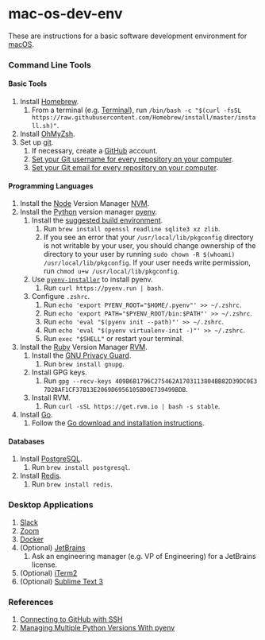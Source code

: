 # mac-os-dev-env
These are instructions for a basic software development environment for [macOS](https://www.apple.com/macos).

### Command Line Tools
#### Basic Tools
1. Install [Homebrew](https://brew.sh/).
   1. From a terminal (e.g.
   [Terminal](https://support.apple.com/guide/terminal/open-or-quit-terminal-apd5265185d-f365-44cb-8b09-71a064a42125/mac)),
   run `/bin/bash -c "$(curl -fsSL https://raw.githubusercontent.com/Homebrew/install/master/install.sh)"`.
1. Install [OhMyZsh](https://ohmyz.sh/#install).
1. Set up [git](https://docs.github.com/en/github/getting-started-with-github/set-up-git#setting-up-git).
   1. If necessary, create a [GitHub](http://github.com/) account.
   1. [Set your Git username for every repository on your computer](https://docs.github.com/en/github/using-git/setting-your-username-in-git#setting-your-git-username-for-every-repository-on-your-computer).
   1. [Set your Git email for every repository on your computer](https://docs.github.com/en/github/setting-up-and-managing-your-github-user-account/setting-your-commit-email-address#setting-your-commit-email-address-in-git).

#### Programming Languages
1. Install the [Node](https://nodejs.org/en) Version Manager [NVM](https://github.com/nvm-sh/nvm#install--update-script).
1. Install the [Python](https://www.python.org) version manager [pyenv](https://github.com/pyenv/pyenv/).
   1. Install the [suggested build environment](https://github.com/pyenv/pyenv/wiki#suggested-build-environment).
      1. Run `brew install openssl readline sqlite3 xz zlib`.
      1. If you see an error that your `/usr/local/lib/pkgconfig` directory is not writable by your user,
      you should change ownership of the directory to your user by running
      `sudo chown -R $(whoami) /usr/local/lib/pkgconfig`. If your user needs write permission, run
      `chmod u+w /usr/local/lib/pkgconfig`.
   1. Use [`pyenv-installer`](https://github.com/pyenv/pyenv-installer) to install pyenv.
      1. Run `curl https://pyenv.run | bash`.
   1. Configure `.zshrc`.
      1. Run `echo 'export PYENV_ROOT="$HOME/.pyenv"' >> ~/.zshrc`.
      1. Run `echo 'export PATH="$PYENV_ROOT/bin:$PATH"' >> ~/.zshrc`.
      1. Run `echo 'eval "$(pyenv init --path)"' >> ~/.zshrc`.
      1. Run `echo 'eval "$(pyenv virtualenv-init -)"' >> ~/.zshrc`.
      1. Run `exec "$SHELL"` or restart your terminal.
1. Install the [Ruby](https://www.ruby-lang.org/en) Version Manager [RVM](https://rvm.io/).
   1. Install the [GNU Privacy Guard](https://gnupg.org).
      1. Run `brew install gnupg`.
   1. Install GPG keys.
      1. Run `gpg --recv-keys 409B6B1796C275462A1703113804BB82D39DC0E3 7D2BAF1CF37B13E2069D6956105BD0E739499BDB`.
   1. Install RVM.
      1. Run `curl -sSL https://get.rvm.io | bash -s stable`.
1. Install [Go](https://go.dev).
   1. Follow the [Go download and installation instructions](https://go.dev/doc/install).

#### Databases
1. Install [PostgreSQL](https://www.postgresql.org).
   1. Run `brew install postgresql`.
1. Install [Redis](https://redis.io).
   1. Run `brew install redis`.

### Desktop Applications
1. [Slack](https://slack.com/downloads/mac)
1. [Zoom](https://zoom.us/download)
1. [Docker](https://docs.docker.com/get-docker/)
1. (Optional) [JetBrains](https://www.jetbrains.com/all)
   1. Ask an engineering manager (e.g. VP of Engineering) for a JetBrains license.
1. (Optional) [iTerm2](https://www.iterm2.com/downloads.html)
1. (Optional) [Sublime Text 3](https://www.sublimetext.com/3)

### References
1. [Connecting to GitHub with SSH
](https://docs.github.com/en/github/authenticating-to-github/connecting-to-github-with-ssh)
1. [Managing Multiple Python Versions With pyenv](https://realpython.com/intro-to-pyenv/)
